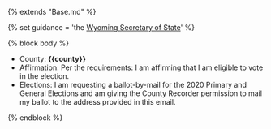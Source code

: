 {% extends "Base.md" %}

{% set guidance = 'the [Wyoming Secretary of State](https://sos.wyo.gov/Elections/State/AbsenteeVoting.aspx)' %}

{% block body %}
- County: **{{county}}**
- Affirmation: Per the requirements: I am affirming that I am eligible to vote in the election.
- Elections: I am requesting a ballot-by-mail for the 2020 Primary and General Elections and am giving the County Recorder permission to mail my ballot to the address provided in this email.

{% endblock %}
